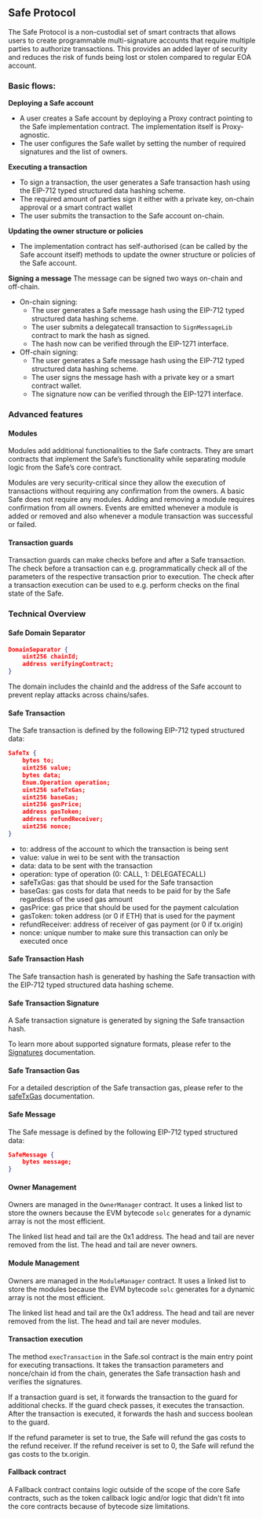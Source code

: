 ## Safe Protocol

The Safe Protocol is a non-custodial set of smart contracts that allows users to create programmable multi-signature accounts that require multiple parties to authorize transactions. This provides an added layer of security and reduces the risk of funds being lost or stolen compared to regular EOA account.

### Basic flows:

**Deploying a Safe account**

-   A user creates a Safe account by deploying a Proxy contract pointing to the Safe implementation contract. The implementation itself is Proxy-agnostic.
-   The user configures the Safe wallet by setting the number of required signatures and the list of owners.

**Executing a transaction**

-   To sign a transaction, the user generates a Safe transaction hash using the EIP-712 typed structured data hashing scheme.
-   The required amount of parties sign it either with a private key, on-chain approval or a smart contract wallet
-   The user submits the transaction to the Safe account on-chain.

**Updating the owner structure or policies**

-   The implementation contract has self-authorised (can be called by the Safe account itself) methods to update the owner structure or policies of the Safe account.

**Signing a message**
The message can be signed two ways on-chain and off-chain.

-   On-chain signing:
    -   The user generates a Safe message hash using the EIP-712 typed structured data hashing scheme.
    -   The user submits a delegatecall transaction to `SignMessageLib` contract to mark the hash as signed.
    -   The hash now can be verified through the EIP-1271 interface.
-   Off-chain signing:
    -   The user generates a Safe message hash using the EIP-712 typed structured data hashing scheme.
    -   The user signs the message hash with a private key or a smart contract wallet.
    -   The signature now can be verified through the EIP-1271 interface.

### Advanced features

#### Modules

Modules add additional functionalities to the Safe contracts. They are smart contracts that implement the Safe’s functionality while separating module logic from the Safe’s core contract.

Modules are very security-critical since they allow the execution of transactions without requiring any confirmation from the owners. A basic Safe does not require any modules. Adding and removing a module requires confirmation from all owners. Events are emitted whenever a module is added or removed and also whenever a module transaction was successful or failed.

#### Transaction guards

Transaction guards can make checks before and after a Safe transaction.
The check before a transaction can e.g. programmatically check all of the parameters of the respective transaction prior to execution. The check after a transaction execution can be used to e.g. perform checks on the final state of the Safe.

### Technical Overview

#### Safe Domain Separator

```json
DomainSeparator {
    uint256 chainId;
    address verifyingContract;
}
```

The domain includes the chainId and the address of the Safe account to prevent replay attacks across chains/safes.

#### Safe Transaction

The Safe transaction is defined by the following EIP-712 typed structured data:

```json
SafeTx {
    bytes to;
    uint256 value;
    bytes data;
    Enum.Operation operation;
    uint256 safeTxGas;
    uint256 baseGas;
    uint256 gasPrice;
    address gasToken;
    address refundReceiver;
    uint256 nonce;
}
```

-   to: address of the account to which the transaction is being sent
-   value: value in wei to be sent with the transaction
-   data: data to be sent with the transaction
-   operation: type of operation (0: CALL, 1: DELEGATECALL)
-   safeTxGas: gas that should be used for the Safe transaction
-   baseGas: gas costs for data that needs to be paid for by the Safe regardless of the used gas amount
-   gasPrice: gas price that should be used for the payment calculation
-   gasToken: token address (or 0 if ETH) that is used for the payment
-   refundReceiver: address of receiver of gas payment (or 0 if tx.origin)
-   nonce: unique number to make sure this transaction can only be executed once

#### Safe Transaction Hash

The Safe transaction hash is generated by hashing the Safe transaction with the EIP-712 typed structured data hashing scheme.

#### Safe Transaction Signature

A Safe transaction signature is generated by signing the Safe transaction hash.

To learn more about supported signature formats, please refer to the [Signatures](./signatures.md) documentation.

#### Safe Transaction Gas

For a detailed description of the Safe transaction gas, please refer to the [safeTxGas](./safe_tx_gas.md) documentation.

#### Safe Message

The Safe message is defined by the following EIP-712 typed structured data:

```json
SafeMessage {
    bytes message;
}
```

#### Owner Management

Owners are managed in the `OwnerManager` contract. It uses a linked list to store the owners because the EVM bytecode `solc` generates for a dynamic array is not the most efficient.

The linked list head and tail are the 0x1 address. The head and tail are never removed from the list. The head and tail are never owners.

#### Module Management

Owners are managed in the `ModuleManager` contract. It uses a linked list to store the modules because the EVM bytecode `solc` generates for a dynamic array is not the most efficient.

The linked list head and tail are the 0x1 address. The head and tail are never removed from the list. The head and tail are never modules.

#### Transaction execution

The method `execTransaction` in the Safe.sol contract is the main entry point for executing transactions.
It takes the transaction parameters and nonce/chain id from the chain, generates the Safe transaction hash and verifies the signatures.

If a transaction guard is set, it forwards the transaction to the guard for additional checks. If the guard check passes, it executes the transaction. After the transaction is executed, it forwards the hash and success boolean to the guard.

If the refund parameter is set to true, the Safe will refund the gas costs to the refund receiver. If the refund receiver is set to 0, the Safe will refund the gas costs to the tx.origin.

#### Fallback contract

A Fallback contract contains logic outside of the scope of the core Safe contracts, such as the token callback logic and/or logic that didn't fit into the core contracts because of bytecode size limitations.
